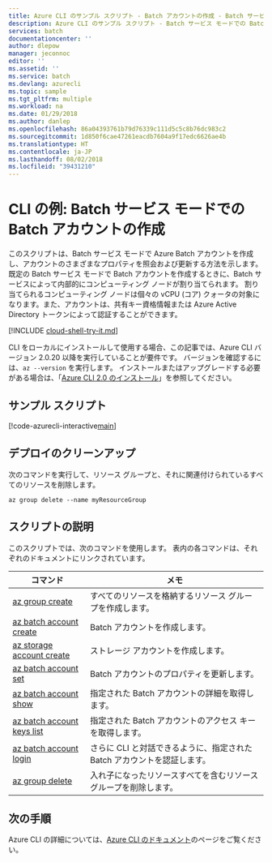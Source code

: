 ```yaml
---
title: Azure CLI のサンプル スクリプト - Batch アカウントの作成 - Batch サービス | Microsoft Docs
description: Azure CLI のサンプル スクリプト - Batch サービス モードでの Batch アカウントの作成
services: batch
documentationcenter: ''
author: dlepow
manager: jeconnoc
editor: ''
ms.assetid: ''
ms.service: batch
ms.devlang: azurecli
ms.topic: sample
ms.tgt_pltfrm: multiple
ms.workload: na
ms.date: 01/29/2018
ms.author: danlep
ms.openlocfilehash: 86a04393761b79d76339c111d5c5c8b76dc983c2
ms.sourcegitcommit: 1d850f6cae47261eacdb7604a9f17edc6626ae4b
ms.translationtype: HT
ms.contentlocale: ja-JP
ms.lasthandoff: 08/02/2018
ms.locfileid: "39431210"
---
```

# <a name="cli-example-create-a-batch-account-in-batch-service-mode"></a>CLI の例: Batch サービス モードでの Batch アカウントの作成

このスクリプトは、Batch サービス モードで Azure Batch アカウントを作成し、アカウントのさまざまなプロパティを照会および更新する方法を示します。 既定の Batch サービス モードで Batch アカウントを作成するときに、Batch サービスによって内部的にコンピューティング ノードが割り当てられます。 割り当てられるコンピューティング ノードは個々の vCPU (コア) クォータの対象になります。また、アカウントは、共有キー資格情報または Azure Active Directory トークンによって認証することができます。

[!INCLUDE [cloud-shell-try-it.md](../../../includes/cloud-shell-try-it.md)]

CLI をローカルにインストールして使用する場合、この記事では、Azure CLI バージョン 2.0.20 以降を実行していることが要件です。 バージョンを確認するには、`az --version` を実行します。 インストールまたはアップグレードする必要がある場合は、「[Azure CLI 2.0 のインストール](/cli/azure/install-azure-cli)」を参照してください。 

## <a name="example-script"></a>サンプル スクリプト

[!code-azurecli-interactive[main](../../../cli_scripts/batch/create-account/create-account.sh "Create Account")]

## <a name="clean-up-deployment"></a>デプロイのクリーンアップ

次のコマンドを実行して、リソース グループと、それに関連付けられているすべてのリソースを削除します。

```azurecli-interactive
az group delete --name myResourceGroup
```

## <a name="script-explanation"></a>スクリプトの説明

このスクリプトでは、次のコマンドを使用します。 表内の各コマンドは、それぞれのドキュメントにリンクされています。

| コマンド | メモ |
|---|---|
| [az group create](/cli/azure/group#az-group-create) | すべてのリソースを格納するリソース グループを作成します。 |
| [az batch account create](/cli/azure/batch/account#az-batch-account-create) | Batch アカウントを作成します。 |
| [az storage account create](/cli/azure/storage/account#az-storage-account-create) | ストレージ アカウントを作成します。 |
| [az batch account set](/cli/azure/batch/account#az-batch-account-set) | Batch アカウントのプロパティを更新します。  |
| [az batch account show](/cli/azure/batch/account#az-batch-account-show) | 指定された Batch アカウントの詳細を取得します。  |
| [az batch account keys list](/cli/azure/batch/account/keys#az-batch-account-keys-list) | 指定された Batch アカウントのアクセス キーを取得します。  |
| [az batch account login](/cli/azure/batch/account#az-batch-account-login) | さらに CLI と対話できるように、指定された Batch アカウントを認証します。  |
| [az group delete](/cli/azure/group#az-group-delete) | 入れ子になったリソースすべてを含むリソース グループを削除します。 |

## <a name="next-steps"></a>次の手順

Azure CLI の詳細については、[Azure CLI のドキュメント](/cli/azure)のページをご覧ください。
